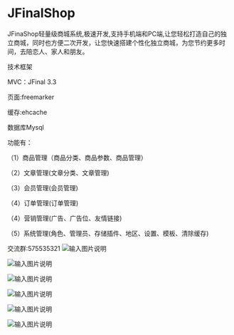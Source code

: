 # JFinalShop
JFinaShop轻量级商城系统,极速开发,支持手机端和PC端,让您轻松打造自己的独立商城，同时也方便二次开发，让您快速搭建个性化独立商城，为您节约更多时间，去陪恋人、家人和朋友。

技术框架

MVC：JFinal 3.3

页面:freemarker

缓存:ehcache

数据库Mysql

功能有：

（1）商品管理（商品分类、商品参数、商品管理）

（2）文章管理(文章分类、文章管理)

（3）会员管理(会员管理)

（4）订单管理(订单管理)

（4）营销管理(广告、广告位、友情链接)

（5）系统管理(角色、管理员、存储插件、地区、设置、模板、清除缓存)

交流群:575535321
![输入图片说明](https://gitee.com/uploads/images/2018/0329/112459_63640c64_623319.png "091fb920ee72bb79705cb32173cfb924.png")

![输入图片说明](https://gitee.com/uploads/images/2018/0329/112514_d895dfac_623319.png "eb9ada18c3b3b239d11a76fe9c348048.png")

![输入图片说明](https://gitee.com/uploads/images/2018/0329/112522_e614b646_623319.png "ed6843ffbb5ae6518e3380b0a3790c20.png")

![输入图片说明](https://gitee.com/uploads/images/2018/0329/112534_9bd7d9a9_623319.png "c4c82574b0b8d590c6cca70ed837d18a.png")

![输入图片说明](https://gitee.com/uploads/images/2018/0329/112543_b1e12126_623319.png "90eb2f3bebf88ca349a299e49eed3d4d.png")

![输入图片说明](https://gitee.com/uploads/images/2018/0329/112550_88681c84_623319.png "微信图片_20180329112318.png")